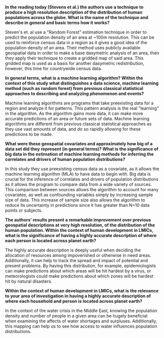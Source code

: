 **In the reading today (Stevens et al.) the authors use a technique to produce a high resolution description of the distribution of human populations across the globe. What is the name of the technique and describe in general and basic terms how it works?**

Steven's et. al use a "Random Forest" estimation technique in order to predict the population density of an area at ~100m resolution. This can be used to reinforce census data in a region as it gives a good idea of the population density of an area. Their method uses publicly available geospatial data in order to make a base dasymetric analysis of an area, then they apply their technique to create a gridded map of said area. This gridded map is used as a basis for another dasymetric redistribution, however, this time for countrywide census data. 



**In general terms, what is a machine learning algorithm? Within the context of this study what distinguishes a data science, machine learning method (such as random forest) from previous classical statistical approaches to describing and analyzing phenomenon and events?**

Machine learning algorithms are programs that take preexisting data for a region and analyze it for patterns. This pattern analysis is the real "learning" in the algorithm. As the algorithm gains more data, it can make more accurate predictions of an area or future sets of data. Machine learning algorithms are different from previous classical statistical approaches as they use vast amounts of data, and do so rapidly allowing for these predictions to be made. 

**What were these geospatial covariates and approximately how big of a data set did they represent (in general terms)? What is the significance of big data in the estimation of machine learning methods for inferring the correlates and drivers of human population distributions?**

In this study they use preexisting census data as a covariate, as it allows the machine learning algorithm (MLA) to have data to begin with. Big data is crucial for the inference of correlates and drivers of population distributions as it allows the program to compare data from a wide variety of sources. This comparison between sources allows the algorithm to account for many covariates, as well as confounding variables simply by increasing sample size of data. This increase of sample size also allows the algorithm to reduce its uncertainty in predictions since it has greater than N=10 data points or subjects. 

**The authors’ results present a remarkable improvement over previous geospatial descriptions at very high resolution, of the distribution of the human population. Within the context of human development in LMICs, what is the significance of having a highly accurate description of where each person is located across planet earth?**

The highly accurate description is deeply useful when deciding the allocation of resources among impoverished or otherwise in need areas. Additionally, it can help to track the spread and impact of potential and present problems. By having this distribution, for example, epidemiologists can make predictions about which areas will be hit hardest by a virus, or meteorologists could make predictions about which zones will be hardest hit by natural disasters. 

**Within the context of human development in LMICs, what is the relevance to your area of investigation in having a highly accurate description of where each household and person is located across planet earth?**

In the context of the water crisis in the Middle East, knowing the population density and number of people in a given area can be hugely beneficial when examining the affects of water shortages and surpluses. Additionally, this mapping can help us to see how access to water influences population distributions. 
